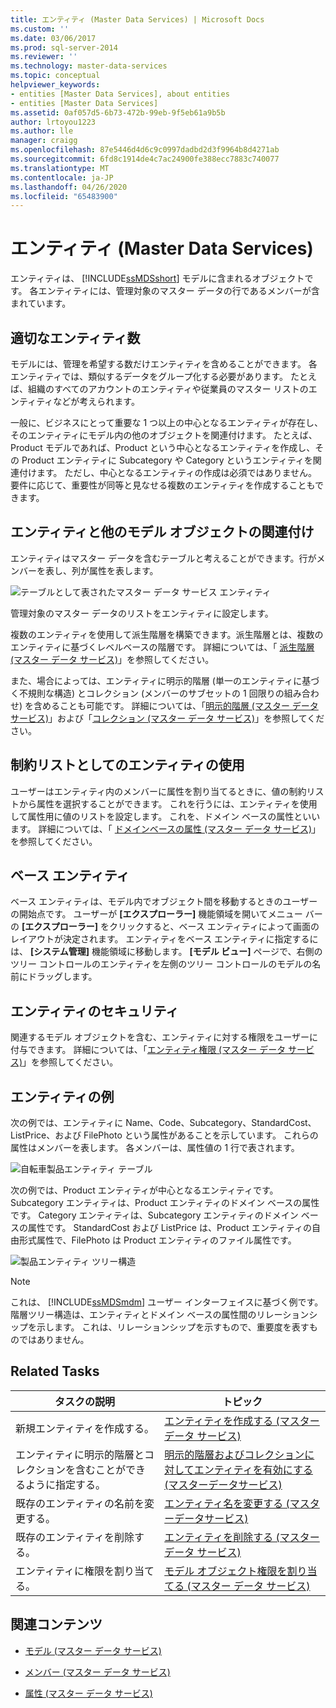 ```yaml
---
title: エンティティ (Master Data Services) | Microsoft Docs
ms.custom: ''
ms.date: 03/06/2017
ms.prod: sql-server-2014
ms.reviewer: ''
ms.technology: master-data-services
ms.topic: conceptual
helpviewer_keywords:
- entities [Master Data Services], about entities
- entities [Master Data Services]
ms.assetid: 0af057d5-6b73-472b-99eb-9f5eb61a9b5b
author: lrtoyou1223
ms.author: lle
manager: craigg
ms.openlocfilehash: 87e5446d4d6c9c0997dadbd2d3f9964b8d4271ab
ms.sourcegitcommit: 6fd8c1914de4c7ac24900fe388ecc7883c740077
ms.translationtype: MT
ms.contentlocale: ja-JP
ms.lasthandoff: 04/26/2020
ms.locfileid: "65483900"
---
```

# <a name="entities-master-data-services"></a>エンティティ (Master Data Services)
  エンティティは、 [!INCLUDE[ssMDSshort](../includes/ssmdsshort-md.md)] モデルに含まれるオブジェクトです。 各エンティティには、管理対象のマスター データの行であるメンバーが含まれています。  
  
## <a name="how-many-entities-are-appropriate"></a>適切なエンティティ数  
 モデルには、管理を希望する数だけエンティティを含めることができます。 各エンティティでは、類似するデータをグループ化する必要があります。 たとえば、組織のすべてのアカウントのエンティティや従業員のマスター リストのエンティティなどが考えられます。  
  
 一般に、ビジネスにとって重要な 1 つ以上の中心となるエンティティが存在し、そのエンティティにモデル内の他のオブジェクトを関連付けます。 たとえば、Product モデルであれば、Product という中心となるエンティティを作成し、その Product エンティティに Subcategory や Category というエンティティを関連付けます。 ただし、中心となるエンティティの作成は必須ではありません。 要件に応じて、重要性が同等と見なせる複数のエンティティを作成することもできます。  
  
## <a name="how-entities-relate-to-other-model-objects"></a>エンティティと他のモデル オブジェクトの関連付け  
 エンティティはマスター データを含むテーブルと考えることができます。行がメンバーを表し、列が属性を表します。  
  
 ![テーブルとして表されたマスター データ サービス エンティティ](../../2014/master-data-services/media/mds-conc-entity-table.gif "テーブルとして表されたマスター データ サービス エンティティ")  
  
 管理対象のマスター データのリストをエンティティに設定します。  
  
 複数のエンティティを使用して派生階層を構築できます。派生階層とは、複数のエンティティに基づくレベルベースの階層です。 詳細については、「 [派生階層 (マスター データ サービス)](derived-hierarchies-master-data-services.md)」を参照してください。  
  
 また、場合によっては、エンティティに明示的階層 (単一のエンティティに基づく不規則な構造) とコレクション (メンバーのサブセットの 1 回限りの組み合わせ) を含めることも可能です。 詳細については、「[明示的階層 (マスター データ サービス)](../../2014/master-data-services/explicit-hierarchies-master-data-services.md)」および「[コレクション (マスター データ サービス)](../../2014/master-data-services/collections-master-data-services.md)」を参照してください。  
  
## <a name="using-entities-as-constrained-lists"></a>制約リストとしてのエンティティの使用  
 ユーザーはエンティティ内のメンバーに属性を割り当てるときに、値の制約リストから属性を選択することができます。 これを行うには、エンティティを使用して属性用に値のリストを設定します。 これを、ドメイン ベースの属性といいます。 詳細については、「 [ドメインベースの属性 (マスター データ サービス)](../../2014/master-data-services/domain-based-attributes-master-data-services.md)」を参照してください。  
  
## <a name="base-entities"></a>ベース エンティティ  
 ベース エンティティは、モデル内でオブジェクト間を移動するときのユーザーの開始点です。 ユーザーが **[エクスプローラー]** 機能領域を開いてメニュー バーの **[エクスプローラー]** をクリックすると、ベース エンティティによって画面のレイアウトが決定されます。 エンティティをベース エンティティに指定するには、 **[システム管理]** 機能領域に移動します。 **[モデル ビュー]** ページで、右側のツリー コントロールのエンティティを左側のツリー コントロールのモデルの名前にドラッグします。  
  
## <a name="entity-security"></a>エンティティのセキュリティ  
 関連するモデル オブジェクトを含む、エンティティに対する権限をユーザーに付与できます。 詳細については、「[エンティティ権限 (マスター データ サービス)](../../2014/master-data-services/entity-permissions-master-data-services.md)」を参照してください。  
  
## <a name="entity-examples"></a>エンティティの例  
 次の例では、エンティティに Name、Code、Subcategory、StandardCost、ListPrice、および FilePhoto という属性があることを示しています。 これらの属性はメンバーを表します。 各メンバーは、属性値の 1 行で表されます。  
  
 ![自転車製品エンティティ テーブル](../../2014/master-data-services/media/mds-conc-entity-table-w-data.gif "自転車製品エンティティ テーブル")  
  
 次の例では、Product エンティティが中心となるエンティティです。 Subcategory エンティティは、Product エンティティのドメイン ベースの属性です。 Category エンティティは、Subcategory エンティティのドメイン ベースの属性です。 StandardCost および ListPrice は、Product エンティティの自由形式属性で、FilePhoto は Product エンティティのファイル属性です。  
  
 ![製品エンティティ ツリー構造](../../2014/master-data-services/media/mds-conc-entity-ui.gif "製品エンティティ ツリー構造")  
  
> [!NOTE]  
>  これは、 [!INCLUDE[ssMDSmdm](../includes/ssmdsmdm-md.md)] ユーザー インターフェイスに基づく例です。 階層ツリー構造は、エンティティとドメイン ベースの属性間のリレーションシップを示します。 これは、リレーションシップを示すもので、重要度を表すものではありません。  
  
## <a name="related-tasks"></a>Related Tasks  
  
|タスクの説明|トピック|  
|----------------------|-----------|  
|新規エンティティを作成する。|[エンティティを作成する (マスター データ サービス)](../../2014/master-data-services/create-an-entity-master-data-services.md)|  
|エンティティに明示的階層とコレクションを含むことができるように指定する。|[明示的階層およびコレクションに対してエンティティを有効にする &#40;マスターデータサービス&#41;](../../2014/master-data-services/enable-an-entity-for-explicit-hierarchies-and-collections-master-data-services.md)|  
|既存のエンティティの名前を変更する。|[エンティティ名を変更する &#40;マスターデータサービス&#41;](edit-an-entity-master-data-services.md)|  
|既存のエンティティを削除する。|[エンティティを削除する (マスター データ サービス)](../../2014/master-data-services/delete-an-entity-master-data-services.md)|  
|エンティティに権限を割り当てる。|[モデル オブジェクト権限を割り当てる (マスター データ サービス)](../../2014/master-data-services/assign-model-object-permissions-master-data-services.md)|  
  
## <a name="related-content"></a>関連コンテンツ  
  
-   [モデル (マスター データ サービス)](../../2014/master-data-services/models-master-data-services.md)  
  
-   [メンバー (マスター データ サービス)](../../2014/master-data-services/members-master-data-services.md)  
  
-   [属性 (マスター データ サービス)](../../2014/master-data-services/attributes-master-data-services.md)  
  
  
